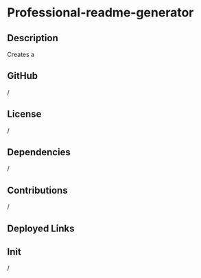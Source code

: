 
# Professional-readme-generator

## Description
Creates a 

## GitHub
/

## License
/

## Dependencies
/

## Contributions
/

## Deployed Links


## Init
/
        